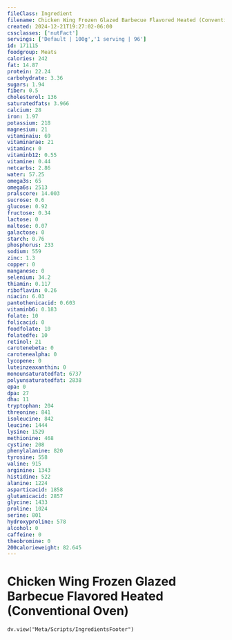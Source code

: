 ```yaml
---
fileClass: Ingredient
filename: Chicken Wing Frozen Glazed Barbecue Flavored Heated (Conventional Oven)
created: 2024-12-21T19:27:02-06:00
cssclasses: ['nutFact']
servings: ['Default | 100g','1 serving | 96']
id: 171115
foodgroup: Meats
calories: 242
fat: 14.87
protein: 22.24
carbohydrate: 3.36
sugars: 1.94
fiber: 0.5
cholesterol: 136
saturatedfats: 3.966
calcium: 28
iron: 1.97
potassium: 218
magnesium: 21
vitaminaiu: 69
vitaminarae: 21
vitaminc: 0
vitaminb12: 0.55
vitamine: 0.44
netcarbs: 2.86
water: 57.25
omega3s: 65
omega6s: 2513
pralscore: 14.003
sucrose: 0.6
glucose: 0.92
fructose: 0.34
lactose: 0
maltose: 0.07
galactose: 0
starch: 0.76
phosphorus: 233
sodium: 559
zinc: 1.3
copper: 0
manganese: 0
selenium: 34.2
thiamin: 0.117
riboflavin: 0.26
niacin: 6.03
pantothenicacid: 0.603
vitaminb6: 0.183
folate: 10
folicacid: 0
foodfolate: 10
folatedfe: 10
retinol: 21
carotenebeta: 0
carotenealpha: 0
lycopene: 0
luteinzeaxanthin: 0
monounsaturatedfat: 6737
polyunsaturatedfat: 2838
epa: 0
dpa: 27
dha: 11
tryptophan: 204
threonine: 841
isoleucine: 842
leucine: 1444
lysine: 1529
methionine: 468
cystine: 208
phenylalanine: 820
tyrosine: 558
valine: 915
arginine: 1343
histidine: 522
alanine: 1224
asparticacid: 1858
glutamicacid: 2857
glycine: 1433
proline: 1024
serine: 801
hydroxyproline: 578
alcohol: 0
caffeine: 0
theobromine: 0
200calorieweight: 82.645
---
```


# Chicken Wing Frozen Glazed Barbecue Flavored Heated (Conventional Oven)

```dataviewjs
dv.view("Meta/Scripts/IngredientsFooter")
```